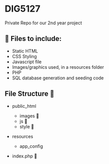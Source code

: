 # DIG5127
Private Repo for our 2nd year project

## 📂 Files to include:
- Static HTML
- CSS Styling
- Javascript file
- Images/graphics used, in a resources folder
- PHP
- SQL database generation and seeding code


## File Structure 🌳
- public_html
    - images 📁
    - js 📁
    - style 📁
- resources
    - app_config 


- index.php 🐘